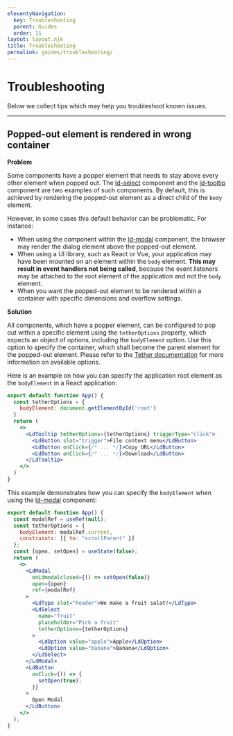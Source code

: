 ```yaml
---
eleventyNavigation:
  key: Troubleshooting
  parent: Guides
  order: 11
layout: layout.njk
title: Troubleshooting
permalink: guides/troubleshooting/
---
```


# Troubleshooting

Below we collect tips which may help you troubleshoot known issues.

---

## Popped-out element is rendered in wrong container

**Problem**

Some components have a popper element that needs to stay above every other element when popped out. The [ld-select](components/ld-select/) component and the [ld-tooltip](components/ld-tooltip/) component are two examples of such components. By default, this is achieved by rendering the popped-out element as a direct child of the `body` element.

However, in some cases this default behavior can be problematic. For instance:
- When using the component within the [ld-modal](components/ld-modal/) component, the browser may render the dialog element above the popped-out element.
- When using a UI library, such as React or Vue, your application may have been mounted on an element within the `body` element. __This may result in event handlers not being called__, because the event listeners may be attached to the root element of the application and not the `body` element.
- When you want the popped-out element to be rendered within a container with specific dimensions and overflow settings.

**Solution**

All components, which have a popper element, can be configured to pop out within a specific element using the `tetherOptions` property, which expects an object of options, including the `bodyElement` option. Use this option to specify the container, which shall become the parent element for the popped-out element. Please refer to the [Tether documentation](https://tetherjs.dev/) for more information on available options.

Here is an example on how you can specify the application root element as the `bodyElement` in a React application:

```jsx
export default function App() {
  const tetherOptions = {
    bodyElement: document.getElementById('root')
  }
  return (
    <>
      <LdTooltip tetherOptions={tetherOptions} triggerType="click">
        <LdButton slot="trigger">File context menu</LdButton>
        <LdButton onClick={/* ... */}>Copy URL</LdButton>
        <LdButton onClick={/* ... */}>Download</LdButton>
      </LdTooltip>
    </>
  )
}
```

This example demonstrates how you can specify the `bodyElement` when using the [ld-modal](components/ld-modal/) component:

```jsx
export default function App() {
  const modalRef = useRef(null);
  const tetherOptions = {
    bodyElement: modalRef.current,
    constraints: [{ to: "scrollParent" }]
  };
  const [open, setOpen] = useState(false);
  return (
    <>
      <LdModal
        onLdmodalclosed={() => setOpen(false)}
        open={open}
        ref={modalRef}
      >
        <LdTypo slot="header">We make a fruit salat!</LdTypo>
        <LdSelect
          name="fruit"
          placeholder="Pick a fruit"
          tetherOptions={tetherOptions}
        >
          <LdOption value="apple">Apple</LdOption>
          <LdOption value="banana">Banana</LdOption>
        </LdSelect>
      </LdModal>
      <LdButton
        onClick={() => {
          setOpen(true);
        }}
      >
        Open Modal
      </LdButton>
    </>
  );
}
```

<docs-page-nav prev-href="guides/sandbox-applications/" next-title="FAQ" next-href="guides/faq/"></docs-page-nav>
